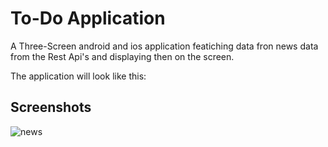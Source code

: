 
# To-Do Application

 A Three-Screen android and ios application featiching data fron news
 data from the Rest Api's and displaying then on the screen.
  

The application will look like this:


## Screenshots

![news](https://user-images.githubusercontent.com/69805547/140974464-190ffb2e-d4d8-42f0-8b46-f2d765c3b44a.gif)
